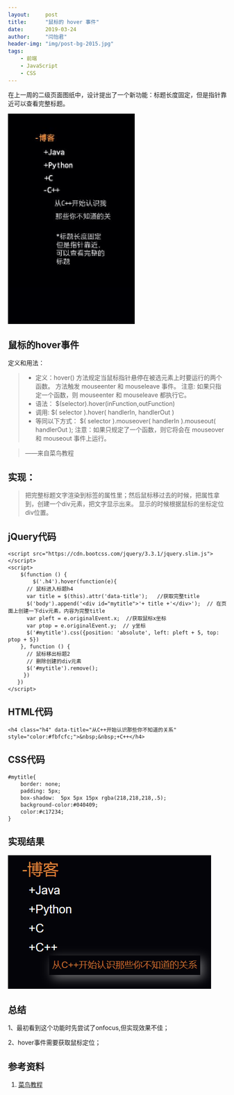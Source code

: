 ```yaml
---
layout:     post
title:      "鼠标的 hover 事件"
date:       2019-03-24
author:     "闫怡君"
header-img: "img/post-bg-2015.jpg"
tags:
    - 前端
    - JavaScript
    - CSS
---
```



在上一周的二级页面图纸中，设计提出了一个新功能：标题长度固定，但是指针靠近可以查看完整标题。

![1](/img/1903/03/YanYijun/1.JPG)


## 鼠标的hover事件

定义和用法：

> - 定义：hover() 方法规定当鼠标指针悬停在被选元素上时要运行的两个函数。 方法触发 mouseenter 和 mouseleave 事件。
>      注意: 如果只指定一个函数，则 mouseenter 和 mouseleave 都执行它。
> - 语法：
>      $(selector).hover(inFunction,outFunction)
> - 调用:
>      $( selector ).hover( handlerIn, handlerOut )
> - 等同以下方式：
>     $( selector ).mouseover( handlerIn ).mouseout( handlerOut );
>     注意：如果只规定了一个函数，则它将会在 mouseover 和 mouseout 事件上运行。

> ——来自菜鸟教程


## 实现：


>把完整标题文字渲染到标签的属性里；然后鼠标移过去的时候，把属性拿到，创建一个div元素，把文字显示出来。
>显示的时候根据鼠标的坐标定位div位置。

## jQuery代码

```+jquery
<script src="https://cdn.bootcss.com/jquery/3.3.1/jquery.slim.js"></script>
<script>
	$(function () {
		$('.h4').hover(function(e){
      // 鼠标进入标题h4
      var title = $(this).attr('data-title');   //获取完整title
      $('body').append('<div id="mytitle">'+ title +'</div>');  // 在页面上创建一下div元素，内容为完整title
      var pleft = e.originalEvent.x;  //获取鼠标x坐标
      var ptop = e.originalEvent.y;  // y坐标
      $('#mytitle').css({position: 'absolute', left: pleft + 5, top: ptop + 5})
    }, function () {
      // 鼠标移出标题2
      // 删除创建的div元素
      $('#mytitle').remove();
     })
   })
</script>

```

## HTML代码

```+html
<h4 class="h4" data-title="从C++开始认识那些你不知道的关系"
style="color:#fbfcfc;">&nbsp;&nbsp;+C++</h4>

```

## CSS代码

```+css
#mytitle{
    border: none;
    padding: 5px;
    box-shadow:  5px 5px 15px rgba(218,218,218,.5);
    background-color:#040409;
    color:#c17234;
}

```

## 实现结果

![2](/img/1903/03/YanYijun/2.png)

## 总结

1、最初看到这个功能时先尝试了onfocus,但实现效果不佳；

2、hover事件需要获取鼠标定位；

## 参考资料

1. [菜鸟教程](http://www.runoob.com/)
